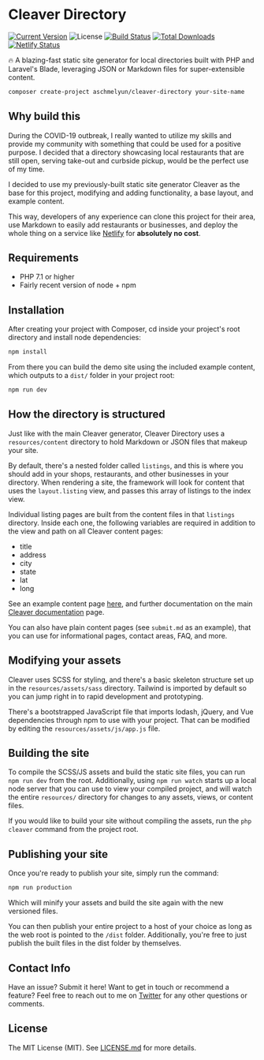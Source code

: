 # Cleaver Directory

[![Current Version](https://img.shields.io/packagist/v/aschmelyun/cleaver-directory.svg?style=flat-square)](https://packagist.org/packages/aschmelyun/cleaver-directory)
![License](https://img.shields.io/github/license/aschmelyun/cleaver-directory.svg?style=flat-square)
[![Build Status](https://img.shields.io/travis/aschmelyun/cleaver-directory/master.svg?style=flat-square)](https://travis-ci.org/aschmelyun/cleaver-directory)
[![Total Downloads](https://img.shields.io/packagist/dt/aschmelyun/cleaver-directory.svg?style=flat-square)](https://packagist.org/packages/aschmelyun/cleaver-directory)
[![Netlify Status](https://api.netlify.com/api/v1/badges/45105de1-fbc1-49e1-a7b7-14069b881e58/deploy-status)](https://app.netlify.com/sites/happy-perlman-16e9cc/deploys)

:fire: A blazing-fast static site generator for local directories built with PHP and Laravel's Blade, leveraging JSON or Markdown files for super-extensible content.

```bash
composer create-project aschmelyun/cleaver-directory your-site-name
```

## Why build this

During the COVID-19 outbreak, I really wanted to utilize my skills and provide my community with something that could be used for a positive purpose. I decided that a directory showcasing local restaurants that are still open, serving take-out and curbside pickup, would be the perfect use of my time.

I decided to use my previously-built static site generator Cleaver as the base for this project, modifying and adding functionality, a base layout, and example content.

This way, developers of any experience can clone this project for their area, use Markdown to easily add restaurants or businesses, and deploy the whole thing on a service like [Netlify](https://netlify.com) for **absolutely no cost**. 

## Requirements
- PHP 7.1 or higher
- Fairly recent version of node + npm 

## Installation

After creating your project with Composer, cd inside your project's root directory and install node dependencies:

```bash
npm install
```

From there you can build the demo site using the included example content, which outputs to a `dist/` folder in your project root:

```bash
npm run dev
```

## How the directory is structured

Just like with the main Cleaver generator, Cleaver Directory uses a `resources/content` directory to hold Markdown or JSON files that makeup your site. 

By default, there's a nested folder called `listings`, and this is where you should add in your shops, restaurants, and other businesses in your directory. When rendering a site, the framework will look for content that uses the `layout.listing` view, and passes this array of listings to the index view.

Individual listing pages are built from the content files in that `listings` directory. Inside each one, the following variables are required in addition to the view and path on all Cleaver content pages:

- title
- address
- city
- state
- lat
- long

See an example content page [here](https://github.com/aschmelyun/cleaver-directory/blob/master/resources/content/listings/taco-dive.md), and further documentation on the main [Cleaver documentation](https://usecleaver.com/docs/) page.

You can also have plain content pages (see `submit.md` as an example), that you can use for informational pages, contact areas, FAQ, and more.

## Modifying your assets

Cleaver uses SCSS for styling, and there's a basic skeleton structure set up in the `resources/assets/sass` directory. Tailwind is imported by default so you can jump right in to rapid development and prototyping.

There's a bootstrapped JavaScript file that imports lodash, jQuery, and Vue dependencies through npm to use with your project. That can be modified by editing the `resources/assets/js/app.js` file.

## Building the site

To compile the SCSS/JS assets and build the static site files, you can run `npm run dev` from the root. Additionally, using `npm run watch` starts up a local node server that you can use to view your compiled project, and will watch the entire `resources/` directory for changes to any assets, views, or content files.

If you would like to build your site without compiling the assets, run the `php cleaver` command from the project root.

## Publishing your site

Once you're ready to publish your site, simply run the command:

```bash
npm run production
```

Which will minify your assets and build the site again with the new versioned files.

You can then publish your entire project to a host of your choice as long as the web root is pointed to the `/dist` folder. Additionally, you're free to just publish the built files in the dist folder by themselves.

## Contact Info

Have an issue? Submit it here! Want to get in touch or recommend a feature? Feel free to reach out to me on [Twitter](https://twitter.com/aschmelyun) for any other questions or comments.

## License

The MIT License (MIT). See [LICENSE.md](https://github.com/aschmelyun/cleaver/blob/master/LICENSE.md) for more details.